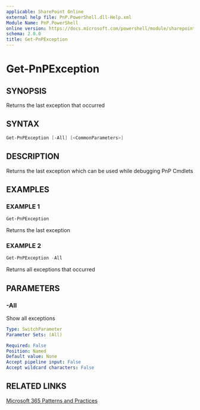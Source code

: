 ```yaml
---
applicable: SharePoint Online
external help file: PnP.PowerShell.dll-Help.xml
Module Name: PnP.PowerShell
online version: https://docs.microsoft.com/powershell/module/sharepoint-pnp/get-pnpexception
schema: 2.0.0
title: Get-PnPException
---
```


# Get-PnPException

## SYNOPSIS
Returns the last exception that occurred

## SYNTAX

```powershell
Get-PnPException [-All] [<CommonParameters>]
```

## DESCRIPTION
Returns the last exception which can be used while debugging PnP Cmdlets

## EXAMPLES

### EXAMPLE 1
```powershell
Get-PnPException
```

Returns the last exception

### EXAMPLE 2
```powershell
Get-PnPException -All
```

Returns all exceptions that occurred

## PARAMETERS

### -All
Show all exceptions

```yaml
Type: SwitchParameter
Parameter Sets: (All)

Required: False
Position: Named
Default value: None
Accept pipeline input: False
Accept wildcard characters: False
```

## RELATED LINKS

[Microsoft 365 Patterns and Practices](https://aka.ms/m365pnp)